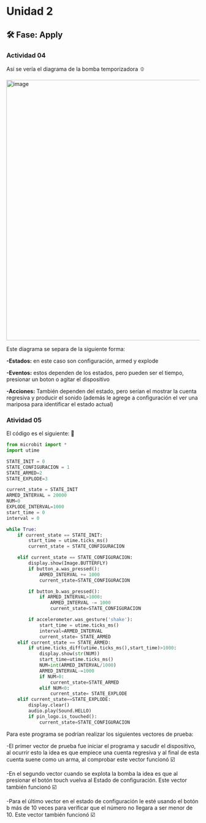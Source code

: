 # Unidad 2


## 🛠 Fase: Apply

### Actividad 04

Así se vería el diagrama de la bomba temporizadora 🫑

<img width="848" height="679" alt="image" src="https://github.com/user-attachments/assets/652e293e-a5da-420a-8761-65bc32080bdf" />

Este diagrama se separa de la siguiente forma:

**-Estados:** en este caso son configuración, armed y explode

**-Eventos:** estos dependen de los estados, pero pueden ser el tiempo, presionar un boton o agitar el dispositivo

**-Acciones:** También dependen del estado, pero serían el mostrar la cuenta regresiva y producir el sonido (además le agrege a configuración el ver una mariposa para identificar el estado actual)

### Atividad 05

El código es el siguiente: 🍱

``` python
from microbit import *
import utime

STATE_INIT = 0
STATE_CONFIGURACION = 1
STATE_ARMED=2
STATE_EXPLODE=3

current_state = STATE_INIT
ARMED_INTERVAL = 20000 
NUM=0
EXPLODE_INTERVAL=1000
start_time = 0
interval = 0

while True:
    if current_state == STATE_INIT:
        start_time = utime.ticks_ms()
        current_state = STATE_CONFIGURACION

    elif current_state == STATE_CONFIGURACION:
        display.show(Image.BUTTERFLY)
        if button_a.was_pressed():
            ARMED_INTERVAL += 1000
            current_state=STATE_CONFIGURACION

        if button_b.was_pressed():
            if ARMED_INTERVAL>1000:
                ARMED_INTERVAL -= 1000
                current_state=STATE_CONFIGURACION

        if accelerometer.was_gesture('shake'):
            start_time = utime.ticks_ms() 
            interval=ARMED_INTERVAL
            current_state= STATE_ARMED
    elif current_state == STATE_ARMED:
        if utime.ticks_diff(utime.ticks_ms(),start_time)>1000:
            display.show(str(NUM))
            start_time=utime.ticks_ms()
            NUM=int(ARMED_INTERVAL/1000)
            ARMED_INTERVAL-=1000
            if NUM>0:
                current_state=STATE_ARMED
            elif NUM<0:
                current_state= STATE_EXPLODE
    elif current_state==STATE_EXPLODE:
        display.clear()
        audio.play(Sound.HELLO)
        if pin_logo.is_touched():
            current_state=STATE_CONFIGURACION
```
Para este programa se podrían realizar los siguientes vectores de prueba:

-El primer vector de prueba fue iniciar el programa y sacudir el dispositivo, al ocurrir esto la idea es que empiece una cuenta regresiva y al final de esta cuenta suene como un arma, al comprobar este vector funcionó ☑️

-En el segundo vector cuando se explota la bomba la idea es que al presionar el botón touch vuelva al Estado de configuración. Este vector también funcionó ☑️

-Para el último vector en el estado de configuración le esté usando el botón b más de 10 veces para verificar que el número no llegara a ser menor de 10. Este vector también funcionó ☑️
